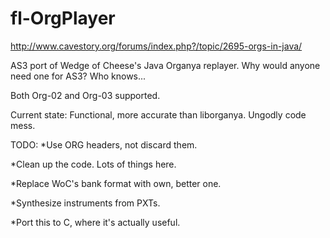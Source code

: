fl-OrgPlayer
============
http://www.cavestory.org/forums/index.php?/topic/2695-orgs-in-java/

AS3 port of Wedge of Cheese's Java Organya replayer. Why would anyone need one for AS3? Who knows...

Both Org-02 and Org-03 supported.



Current state:
Functional, more accurate than liborganya. Ungodly code mess.



TODO:
 *Use ORG headers, not discard them.
 
 *Clean up the code. Lots of things here.
 
 *Replace WoC's bank format with own, better one.
 
 *Synthesize instruments from PXTs.
 
 *Port this to C, where it's actually useful.
 
